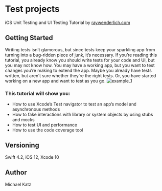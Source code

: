 # Test projects

iOS Unit Testing and UI Testing Tutorial by [raywenderlich.com](https://www.raywenderlich.com/960290-ios-unit-testing-and-ui-testing-tutorial#toc-anchor-001)

## Getting Started

Writing tests isn’t glamorous, but since tests keep your sparkling app from turning into a bug-ridden piece of junk, it’s necessary. If you’re reading this tutorial, you already know you should write tests for your code and UI, but you may not know how.
You may have a working app, but you want to test changes you’re making to extend the app. Maybe you already have tests written, but aren’t sure whether they’re the right tests. Or, you have started working on a new app and want to test as you go.
![example_1](https://i.ytimg.com/vi/NrHSZgbQ7_k/maxresdefault.jpg)

### This tutorial will show you:

- How to use Xcode’s Test navigator to test an app’s model and asynchronous methods
- How to fake interactions with library or system objects by using stubs and mocks
- How to test UI and performance
- How to use the code coverage tool

## Versioning

Swift 4.2, iOS 12, Xcode 10

## Author

Michael Katz
